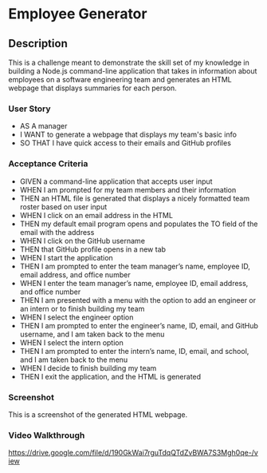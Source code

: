 # Employee Generator

## Description

This is a challenge meant to demonstrate the skill set of my knowledge in building a Node.js command-line application that takes in information about employees on a software engineering team and generates an HTML webpage that displays summaries for each person.

### User Story

  - AS A manager
  - I WANT to generate a webpage that displays my team's basic info
  - SO THAT I have quick access to their emails and GitHub profiles


### Acceptance Criteria

  - GIVEN a command-line application that accepts user input
  - WHEN I am prompted for my team members and their information
  - THEN an HTML file is generated that displays a nicely formatted team roster based on user input
  - WHEN I click on an email address in the HTML
  - THEN my default email program opens and populates the TO field of the email with the address
  - WHEN I click on the GitHub username
  - THEN that GitHub profile opens in a new tab
  - WHEN I start the application
  - THEN I am prompted to enter the team manager’s name, employee ID, email address, and office number
  - WHEN I enter the team manager’s name, employee ID, email address, and office number
  - THEN I am presented with a menu with the option to add an engineer or an intern or to finish building my team
  - WHEN I select the engineer option
  - THEN I am prompted to enter the engineer’s name, ID, email, and GitHub username, and I am taken back to the menu
  - WHEN I select the intern option
  - THEN I am prompted to enter the intern’s name, ID, email, and school, and I am taken back to the menu
  - WHEN I decide to finish building my team
  - THEN I exit the application, and the HTML is generated
  
 

### Screenshot
This is a screenshot of the generated HTML webpage.

### Video Walkthrough

https://drive.google.com/file/d/190GkWai7rguTdqQTdZvBWA7S3Mgh0qe-/view

